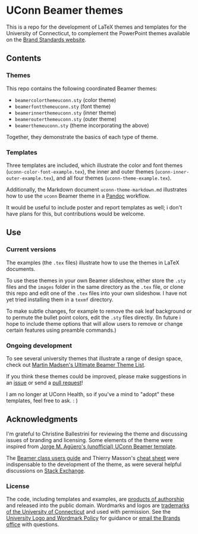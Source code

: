 # UConn Beamer themes

This is a repo for the development of LaTeX themes and templates for the University of Connecticut, to complement the PowerPoint themes available on the [Brand Standards website](http://brand.uconn.edu/resources/powerpoint-templates/).

## Contents

### Themes

This repo contains the following coordinated Beamer themes:

- `beamercolorthemeuconn.sty` (color theme)
- `beamerfontthemeuconn.sty` (font theme)
- `beamerinnerthemeuconn.sty` (inner theme)
- `beamerouterthemeuconn.sty` (outer theme)
- `beamerthemeuconn.sty` (theme incorporating the above)

Together, they demonstrate the basics of each type of theme.

### Templates

Three templates are included, which illustrate the color and font themes (`uconn-color-font-example.tex`), the inner and outer themes (`uconn-inner-outer-example.tex`), and all four themes (`uconn-theme-example.tex`).

Additionally, the Markdown document `uconn-theme-markdown.md` illustrates how to use the `uconn` Beamer theme in a [Pandoc](https://pandoc.org/) workflow.

It would be useful to include poster and report templates as well; i don't have plans for this, but contributions would be welcome.

## Use

### Current versions

The examples (the `.tex` files) illustrate how to use the themes in LaTeX documents.

To use these themes in your own Beamer slideshow, either store the `.sty` files and the `images` folder in the same directory as the `.tex` file, or clone this repo and edit one of the `.tex` files into your own slideshow. I have not yet tried installing them in a `texmf` directory.

To make subtle changes, for example to remove the oak leaf background or to permute the bullet point colors, edit the `.sty` files directly. (In future i hope to include theme options that will allow users to remove or change certain features using preamble commands.)

### Ongoing development

To see several university themes that illustrate a range of design space, check out [Martin Madsen's Ultimate Beamer Theme List](https://github.com/martinbjeldbak/ultimate-beamer-theme-list).

If you think these themes could be improved, please make suggestions in an [issue](https://guides.github.com/features/issues/) or send a [pull request](https://guides.github.com/activities/forking/)!

I am no longer at UConn Health, so if you've a mind to "adopt" these templates, feel free to ask. : )

## Acknowledgments

I'm grateful to Christine Ballestrini for reviewing the theme and discussing issues of branding and licensing. Some elements of the theme were inspired from [Jorge M. Agüero's (unofficial) UConn Beamer template](https://wp.jorge-aguero.uconn.edu/links/).

The [Beamer class users guide](http://tug.ctan.org/macros/latex/contrib/beamer/doc/beameruserguide.pdf) and Thierry Masson's [cheat sheet](http://www.cpt.univ-mrs.fr/~masson/latex/Beamer-appearance-cheat-sheet.pdf) were indispensable to the development of the theme, as were several helpful discussions on [Stack Exchange](https://tex.stackexchange.com/).

### License

The code, including templates and examples, are [products of authorship](http://research.uconn.edu/technology-commercialization/resources-for-faculty/tech-transfer-faqs/invention-ownership-flowchart/) and released into the public domain. Wordmarks and logos are [trademarks of the University of Connecticut](http://brand.uconn.edu/standards/wordmark-and-logos/) and used with permission. See the [University Logo and Wordmark Policy](http://policy.uconn.edu/2015/01/29/university-logo-and-wordmark/) for guidance or [email the Brands office](mailto:brand@uconn.edu) with questions.
